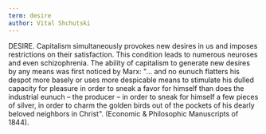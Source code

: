 ```yaml
---
term: desire
author: Vital Shchutski
---
```

DESIRE. Capitalism simultaneously provokes new desires in us and imposes restrictions on their satisfaction. This condition leads to numerous neuroses and even schizophrenia. The ability of capitalism to generate new desires by any means was first noticed by Marx: "... and no eunuch flatters his despot more basely or uses more despicable means to stimulate his dulled capacity for pleasure in order to sneak a favor for himself than does the industrial eunuch – the producer – in order to sneak for himself a few pieces of silver, in order to charm the golden birds out of the pockets of his dearly beloved neighbors in Christ". (Economic & Philosophic Manuscripts of 1844).
